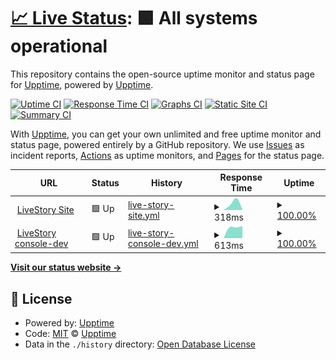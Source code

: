 # [📈 Live Status](https://demo.upptime.js.org): <!--live status--> **🟩 All systems operational**

This repository contains the open-source uptime monitor and status page for [Upptime](https://upptime.js.org), powered by [Upptime](https://github.com/upptime/upptime).

[![Uptime CI](https://github.com/upptime/upptime/workflows/Uptime%20CI/badge.svg)](https://github.com/upptime/upptime/actions?query=workflow%3A%22Uptime+CI%22)
[![Response Time CI](https://github.com/upptime/upptime/workflows/Response%20Time%20CI/badge.svg)](https://github.com/upptime/upptime/actions?query=workflow%3A%22Response+Time+CI%22)
[![Graphs CI](https://github.com/upptime/upptime/workflows/Graphs%20CI/badge.svg)](https://github.com/upptime/upptime/actions?query=workflow%3A%22Graphs+CI%22)
[![Static Site CI](https://github.com/upptime/upptime/workflows/Static%20Site%20CI/badge.svg)](https://github.com/upptime/upptime/actions?query=workflow%3A%22Static+Site+CI%22)
[![Summary CI](https://github.com/upptime/upptime/workflows/Summary%20CI/badge.svg)](https://github.com/upptime/upptime/actions?query=workflow%3A%22Summary+CI%22)

With [Upptime](https://upptime.js.org), you can get your own unlimited and free uptime monitor and status page, powered entirely by a GitHub repository. We use [Issues](https://github.com/upptime/upptime/issues) as incident reports, [Actions](https://github.com/upptime/upptime/actions) as uptime monitors, and [Pages](https://demo.upptime.js.org) for the status page.

<!--start: status pages-->
<!-- This summary is generated by Upptime (https://github.com/upptime/upptime) -->
<!-- Do not edit this manually, your changes will be overwritten -->
<!-- prettier-ignore -->
| URL | Status | History | Response Time | Uptime |
| --- | ------ | ------- | ------------- | ------ |
| <img alt="" src="https://favicons.githubusercontent.com/www.livestory.nyc" height="13"> [LiveStory Site](https://www.livestory.nyc/) | 🟩 Up | [live-story-site.yml](https://github.com/Live-Story/ls-status-pages/commits/HEAD/history/live-story-site.yml) | <details><summary><img alt="Response time graph" src="./graphs/live-story-site/response-time-week.png" height="20"> 318ms</summary><br><a href="https://demo.upptime.js.org/history/live-story-site"><img alt="Response time 318" src="https://img.shields.io/endpoint?url=https%3A%2F%2Fraw.githubusercontent.com%2FLive-Story%2Fls-status-pages%2FHEAD%2Fapi%2Flive-story-site%2Fresponse-time.json"></a><br><a href="https://demo.upptime.js.org/history/live-story-site"><img alt="24-hour response time 318" src="https://img.shields.io/endpoint?url=https%3A%2F%2Fraw.githubusercontent.com%2FLive-Story%2Fls-status-pages%2FHEAD%2Fapi%2Flive-story-site%2Fresponse-time-day.json"></a><br><a href="https://demo.upptime.js.org/history/live-story-site"><img alt="7-day response time 318" src="https://img.shields.io/endpoint?url=https%3A%2F%2Fraw.githubusercontent.com%2FLive-Story%2Fls-status-pages%2FHEAD%2Fapi%2Flive-story-site%2Fresponse-time-week.json"></a><br><a href="https://demo.upptime.js.org/history/live-story-site"><img alt="30-day response time 318" src="https://img.shields.io/endpoint?url=https%3A%2F%2Fraw.githubusercontent.com%2FLive-Story%2Fls-status-pages%2FHEAD%2Fapi%2Flive-story-site%2Fresponse-time-month.json"></a><br><a href="https://demo.upptime.js.org/history/live-story-site"><img alt="1-year response time 318" src="https://img.shields.io/endpoint?url=https%3A%2F%2Fraw.githubusercontent.com%2FLive-Story%2Fls-status-pages%2FHEAD%2Fapi%2Flive-story-site%2Fresponse-time-year.json"></a></details> | <details><summary><a href="https://demo.upptime.js.org/history/live-story-site">100.00%</a></summary><a href="https://demo.upptime.js.org/history/live-story-site"><img alt="All-time uptime 100.00%" src="https://img.shields.io/endpoint?url=https%3A%2F%2Fraw.githubusercontent.com%2FLive-Story%2Fls-status-pages%2FHEAD%2Fapi%2Flive-story-site%2Fuptime.json"></a><br><a href="https://demo.upptime.js.org/history/live-story-site"><img alt="24-hour uptime 100.00%" src="https://img.shields.io/endpoint?url=https%3A%2F%2Fraw.githubusercontent.com%2FLive-Story%2Fls-status-pages%2FHEAD%2Fapi%2Flive-story-site%2Fuptime-day.json"></a><br><a href="https://demo.upptime.js.org/history/live-story-site"><img alt="7-day uptime 100.00%" src="https://img.shields.io/endpoint?url=https%3A%2F%2Fraw.githubusercontent.com%2FLive-Story%2Fls-status-pages%2FHEAD%2Fapi%2Flive-story-site%2Fuptime-week.json"></a><br><a href="https://demo.upptime.js.org/history/live-story-site"><img alt="30-day uptime 100.00%" src="https://img.shields.io/endpoint?url=https%3A%2F%2Fraw.githubusercontent.com%2FLive-Story%2Fls-status-pages%2FHEAD%2Fapi%2Flive-story-site%2Fuptime-month.json"></a><br><a href="https://demo.upptime.js.org/history/live-story-site"><img alt="1-year uptime 100.00%" src="https://img.shields.io/endpoint?url=https%3A%2F%2Fraw.githubusercontent.com%2FLive-Story%2Fls-status-pages%2FHEAD%2Fapi%2Flive-story-site%2Fuptime-year.json"></a></details>
| <img alt="" src="https://favicons.githubusercontent.com/console-dev.livestory.io" height="13"> [LiveStory console-dev](https://console-dev.livestory.io/#/login) | 🟩 Up | [live-story-console-dev.yml](https://github.com/Live-Story/ls-status-pages/commits/HEAD/history/live-story-console-dev.yml) | <details><summary><img alt="Response time graph" src="./graphs/live-story-console-dev/response-time-week.png" height="20"> 613ms</summary><br><a href="https://demo.upptime.js.org/history/live-story-console-dev"><img alt="Response time 613" src="https://img.shields.io/endpoint?url=https%3A%2F%2Fraw.githubusercontent.com%2FLive-Story%2Fls-status-pages%2FHEAD%2Fapi%2Flive-story-console-dev%2Fresponse-time.json"></a><br><a href="https://demo.upptime.js.org/history/live-story-console-dev"><img alt="24-hour response time 613" src="https://img.shields.io/endpoint?url=https%3A%2F%2Fraw.githubusercontent.com%2FLive-Story%2Fls-status-pages%2FHEAD%2Fapi%2Flive-story-console-dev%2Fresponse-time-day.json"></a><br><a href="https://demo.upptime.js.org/history/live-story-console-dev"><img alt="7-day response time 613" src="https://img.shields.io/endpoint?url=https%3A%2F%2Fraw.githubusercontent.com%2FLive-Story%2Fls-status-pages%2FHEAD%2Fapi%2Flive-story-console-dev%2Fresponse-time-week.json"></a><br><a href="https://demo.upptime.js.org/history/live-story-console-dev"><img alt="30-day response time 613" src="https://img.shields.io/endpoint?url=https%3A%2F%2Fraw.githubusercontent.com%2FLive-Story%2Fls-status-pages%2FHEAD%2Fapi%2Flive-story-console-dev%2Fresponse-time-month.json"></a><br><a href="https://demo.upptime.js.org/history/live-story-console-dev"><img alt="1-year response time 613" src="https://img.shields.io/endpoint?url=https%3A%2F%2Fraw.githubusercontent.com%2FLive-Story%2Fls-status-pages%2FHEAD%2Fapi%2Flive-story-console-dev%2Fresponse-time-year.json"></a></details> | <details><summary><a href="https://demo.upptime.js.org/history/live-story-console-dev">100.00%</a></summary><a href="https://demo.upptime.js.org/history/live-story-console-dev"><img alt="All-time uptime 100.00%" src="https://img.shields.io/endpoint?url=https%3A%2F%2Fraw.githubusercontent.com%2FLive-Story%2Fls-status-pages%2FHEAD%2Fapi%2Flive-story-console-dev%2Fuptime.json"></a><br><a href="https://demo.upptime.js.org/history/live-story-console-dev"><img alt="24-hour uptime 100.00%" src="https://img.shields.io/endpoint?url=https%3A%2F%2Fraw.githubusercontent.com%2FLive-Story%2Fls-status-pages%2FHEAD%2Fapi%2Flive-story-console-dev%2Fuptime-day.json"></a><br><a href="https://demo.upptime.js.org/history/live-story-console-dev"><img alt="7-day uptime 100.00%" src="https://img.shields.io/endpoint?url=https%3A%2F%2Fraw.githubusercontent.com%2FLive-Story%2Fls-status-pages%2FHEAD%2Fapi%2Flive-story-console-dev%2Fuptime-week.json"></a><br><a href="https://demo.upptime.js.org/history/live-story-console-dev"><img alt="30-day uptime 100.00%" src="https://img.shields.io/endpoint?url=https%3A%2F%2Fraw.githubusercontent.com%2FLive-Story%2Fls-status-pages%2FHEAD%2Fapi%2Flive-story-console-dev%2Fuptime-month.json"></a><br><a href="https://demo.upptime.js.org/history/live-story-console-dev"><img alt="1-year uptime 100.00%" src="https://img.shields.io/endpoint?url=https%3A%2F%2Fraw.githubusercontent.com%2FLive-Story%2Fls-status-pages%2FHEAD%2Fapi%2Flive-story-console-dev%2Fuptime-year.json"></a></details>

<!--end: status pages-->

[**Visit our status website →**](https://demo.upptime.js.org)

## 📄 License

- Powered by: [Upptime](https://github.com/upptime/upptime)
- Code: [MIT](./LICENSE) © [Upptime](https://upptime.js.org)
- Data in the `./history` directory: [Open Database License](https://opendatacommons.org/licenses/odbl/1-0/)
